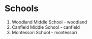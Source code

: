 # Schools

1. Woodland Middle School - woodland
2. Canfield Middle School - canfield
3. Montessori School - montessori
